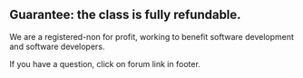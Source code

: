 
## Guarantee: the class is fully refundable.


We are a registered-non for profit, working to benefit software development and software developers.

If you have a question, click on forum link in footer.
